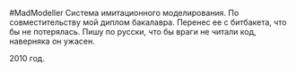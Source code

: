 #MadModeller
Система имитационного моделирования. По совместительству мой диплом бакалавра.
Перенес ее с битбакета, что бы не потерялась. Пишу по русски, что бы враги не читали код, наверняка он ужасен.

2010 год.
